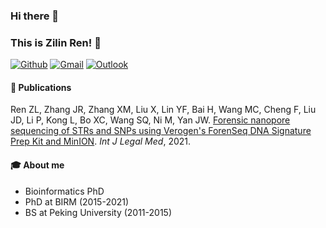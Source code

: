 ### Hi there 👋 
### This is Zilin Ren! 🚀

[![Github](https://img.shields.io/badge/-Github-000?style=flat&logo=Github&logoColor=white)](https://github.com/renzilin)
[![Gmail](https://img.shields.io/badge/-Gmail-c14438?style=flat&logo=Gmail&logoColor=white)](mailto:zilin.bj@gmail.com)
[![Outlook](https://img.shields.io/badge/-Outlook-blue?style=flat&logo=Outlook&logoColor=white)](mailto:zilin.ren@Outlook.com)



#### 🌱 Publications
Ren ZL, Zhang JR, Zhang XM, Liu X, Lin YF, Bai H, Wang MC, Cheng F, Liu JD, Li P, Kong L, Bo XC, Wang SQ, Ni M, Yan JW. [Forensic nanopore sequencing of STRs and SNPs using Verogen's ForenSeq DNA Signature Prep Kit and MinION](https://pubmed.ncbi.nlm.nih.gov/33950286/). _Int J Legal Med_, 2021.

#### 🎓 About me
* Bioinformatics PhD
* PhD at BIRM (2015-2021)
* BS at Peking University (2011-2015)
